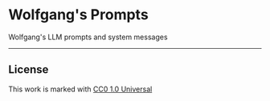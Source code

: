 # Wolfgang's Prompts
Wolfgang's LLM prompts and system messages


--------
## License
This work is marked with [CC0 1.0 Universal](./LICENSE)
